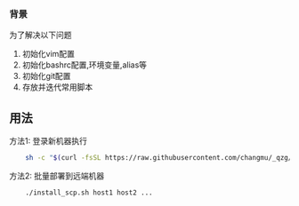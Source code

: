 ### 背景
为了解决以下问题
1. 初始化vim配置
2. 初始化bashrc配置,环境变量,alias等
3. 初始化git配置
4. 存放并迭代常用脚本

## 用法
方法1: 登录新机器执行
```sh
    sh -c "$(curl -fsSL https://raw.githubusercontent.com/changmu/_qzg/master/install_online.sh)"
```
方法2: 批量部署到远端机器
```sh
    ./install_scp.sh host1 host2 ...
```

